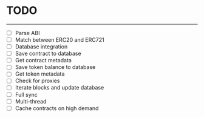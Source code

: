 # TODO
---

- [ ] Parse ABI
- [ ] Match between ERC20 and ERC721
- [ ] Database integration
- [ ] Save contract to database
- [ ] Get contract metadata
- [ ] Save token balance to database
- [ ] Get token metadata
- [ ] Check for proxies
- [ ] Iterate blocks and update database
- [ ] Full sync
- [ ] Multi-thread
- [ ] Cache contracts on high demand